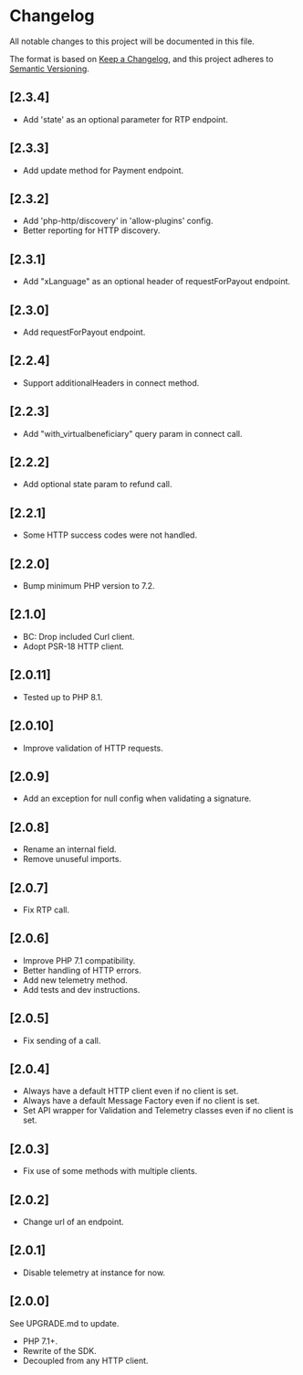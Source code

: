 # Changelog
All notable changes to this project will be documented in this file.

The format is based on [Keep a Changelog](https://keepachangelog.com/en/1.0.0/),
and this project adheres to [Semantic Versioning](https://semver.org/spec/v2.0.0.html).

## [2.3.4]
- Add 'state' as an optional parameter for RTP endpoint.

## [2.3.3]
- Add update method for Payment endpoint.

## [2.3.2]
- Add 'php-http/discovery' in 'allow-plugins' config.
- Better reporting for HTTP discovery.

## [2.3.1]
- Add "xLanguage" as an optional header of requestForPayout endpoint.

## [2.3.0]
- Add requestForPayout endpoint.

## [2.2.4]
- Support additionalHeaders in connect method.

## [2.2.3]
- Add "with_virtualbeneficiary" query param in connect call.

## [2.2.2]
- Add optional state param to refund call.

## [2.2.1]
- Some HTTP success codes were not handled.

## [2.2.0]
- Bump minimum PHP version to 7.2.

## [2.1.0]
- BC: Drop included Curl client.
- Adopt PSR-18 HTTP client.

## [2.0.11]
- Tested up to PHP 8.1.

## [2.0.10]
- Improve validation of HTTP requests.

## [2.0.9]
- Add an exception for null config when validating a signature.

## [2.0.8]
- Rename an internal field.
- Remove unuseful imports.

## [2.0.7]
- Fix RTP call.

## [2.0.6]
- Improve PHP 7.1 compatibility.
- Better handling of HTTP errors.
- Add new telemetry method.
- Add tests and dev instructions.

## [2.0.5]
- Fix sending of a call.

## [2.0.4]
- Always have a default HTTP client even if no client is set.
- Always have a default Message Factory even if no client is set.
- Set API wrapper for Validation and Telemetry classes even if no client is set.

## [2.0.3]
- Fix use of some methods with multiple clients.

## [2.0.2]
- Change url of an endpoint.

## [2.0.1]
- Disable telemetry at instance for now.

## [2.0.0]
See UPGRADE.md to update.
- PHP 7.1+.
- Rewrite of the SDK.
- Decoupled from any HTTP client.
